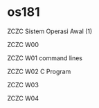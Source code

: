 # os181
ZCZC Sistem Operasi Awal (1)

ZCZC W00 

ZCZC W01 command lines

ZCZC W02 C Program

ZCZC W03

ZCZC W04
